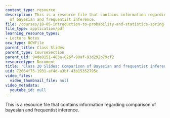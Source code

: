 ```yaml
---
content_type: resource
description: This is a resource file that contains information regarding comparison
  of bayesian and frequentist inference.
file: /courses/18-05-introduction-to-probability-and-statistics-spring-2014/72064f751931af4da3bf43b15352795c_MIT18_05S14_class20slides.pdf
file_type: application/pdf
learning_resource_types:
- Lecture Notes
ocw_type: OCWFile
parent_title: Class Slides
parent_type: CourseSection
parent_uid: 94de8151-483a-826f-90af-93d292b79cf2
resourcetype: Document
title: 'Class 20 Slides: Comparison of Bayesian and frequentist inference'
uid: 72064f75-1931-af4d-a3bf-43b15352795c
video_files:
  video_thumbnail_file: null
video_metadata:
  youtube_id: null
---
```

This is a resource file that contains information regarding comparison of bayesian and frequentist inference.


